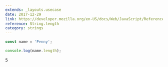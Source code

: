 ```yaml
---
extends: _layouts.usecase
date: 2017-12-29
link: https://developer.mozilla.org/en-US/docs/Web/JavaScript/Reference/Global_Objects/String/length
reference: String.length
category: strings
---
```


```javascript
const name = 'Penny';

console.log(name.length);
```

<pre class="output">
5
</pre>
